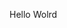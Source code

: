 Hello Wolrd


































































































































































































































































































































































































































































































































































































































































































































































































































































































































































































































































































































































































































































































































































































































































































































































































































































































































































































































































































































































































































































































































































































































































































































































































































































































































































































































































































































































































































































































































































































































































































































































































































































































































































































































































































































































































































































































































































































































































































































































































































































































































































































































































































































































































































































































































































































































































































































































































































































































































































































































































































































































































































































































































































































































